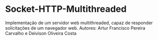 # Socket-HTTP-Multithreaded
Implementação de um servidor web multithreaded, capaz de responder solicitações de um navegador web.
Autores: Artur Francisco Pereira Carvalho e Deivison Oliveira Costa
